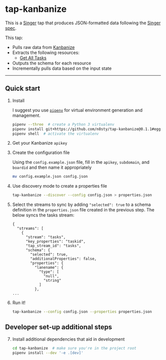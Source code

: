 # tap-kanbanize

This is a [Singer](https://singer.io) tap that produces JSON-formatted data
following the [Singer
spec](https://github.com/singer-io/getting-started/blob/master/SPEC.md).

This tap:

- Pulls raw data from [Kanbanize](https://kanbanize.com)
- Extracts the following resources:
  - [Get All Tasks](https://kanbanize.com/api/#get_all_tasks)
- Outputs the schema for each resource
- Incrementally pulls data based on the input state

---

## Quick start

1. Install

    I suggest you use [`pipenv`](https://docs.pipenv.org/) for virtual environment generation and management.
    ```bash
    pipenv --three  # create a Python 3 virtualenv
    pipenv install git+https://github.com/n8sty/tap-kanbanize@0.1.1#egg=tap-kanbanize  # make sure that the version specified is correct (ie: the latest)
    pipenv shell  # activate the virtualenv
    ```

2. Get your Kanbanize `apikey`

3. Create the configuration file

    Using the `config.example.json` file, fill in the `apikey`, `subdomain`, and `boardid` and then name it appropriately
    ```bash
    mv config.example.json config.json
    ```

4. Use discovery mode to create a properties file

    ```bash
    tap-kanbanize --discover --config config.json > properties.json
    ```

5. Select the streams to sync by adding `"selected": true` to a schema definition in the `properties.json` file created in the previous step. The below syncs the tasks stream:

    ```
    {
      "streams": [
        {
          "stream": "tasks",
          "key_properties": "taskid",
          "tap_stream_id": "tasks",
          "schema": {
            "selected": true,
            "additionalProperties": false,
            "properties": {
              "lanename": {
                "type": [
                  "null",
                  "string"
                ]
              },
    ...
    ```

6. Run it!

    ```bash
    tap-kanbanize --config config.json --properties properties.json
    ```

## Developer set-up additional steps

7. Install additional dependencies that aid in development

    ```bash
    cd tap-kanbanize  # make sure you're in the project root
    pipenv install --dev '-e .[dev]'
    ```
